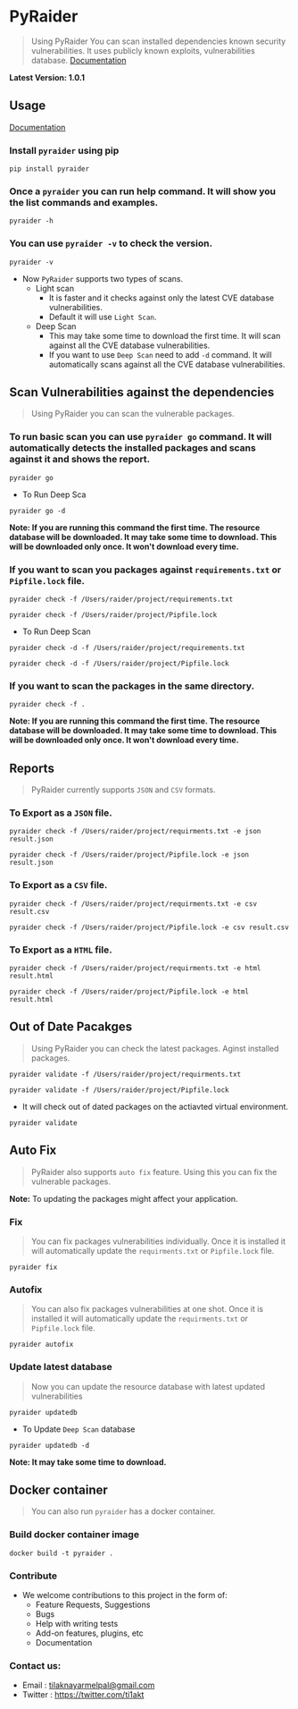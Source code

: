 # PyRaider

> Using PyRaider You can scan installed dependencies known security vulnerabilities. It uses publicly known exploits, vulnerabilities database. [Documentation](https://pyraider.raidersource.com)

**Latest Version: 1.0.1**
                                    
## Usage

[Documentation](https://pyraider.raidersource.com/#/)

### Install `pyraider` using pip

```commandline
pip install pyraider
```

### Once a `pyraider` you can run help command. It will show you the list commands and examples.

```commandline
pyraider -h
```

### You can use `pyraider -v` to check the version.

```commandline
pyraider -v
```
* Now `PyRaider` supports two types of scans.
    * Light scan
        * It is faster and it checks against only the latest CVE database vulnerabilities.
        * Default it will use `Light Scan`.
    * Deep Scan
        * This may take some time to download the first time. It will scan against all the CVE database vulnerabilities.
        * If you want to use `Deep Scan` need to add `-d` command. It will automatically scans against all the CVE database vulnerabilities.

##  Scan Vulnerabilities against the dependencies
> Using PyRaider you can scan the vulnerable packages.

### To run basic scan you can use `pyraider go` command. It will automatically detects the installed packages and scans against it and shows the report.

```commandline
pyraider go
```

* To Run Deep Sca

```commandline
pyraider go -d
```

**Note: If you are running this command the first time. The resource database will be downloaded. It may take some time to download. This will be downloaded only once. It won't download every time.**


### If you want to scan you packages against `requirements.txt` or `Pipfile.lock` file.

```commandline
pyraider check -f /Users/raider/project/requirements.txt
```

```commandline
pyraider check -f /Users/raider/project/Pipfile.lock
```

* To Run Deep Scan

```commandline
pyraider check -d -f /Users/raider/project/requirements.txt
```

```commandline
pyraider check -d -f /Users/raider/project/Pipfile.lock
```

### If you want to scan the packages in the same directory.

```commandline
pyraider check -f .
```

**Note: If you are running this command the first time. The resource database will be downloaded. It may take some time to download. This will be downloaded only once. It won't download every time.**

## Reports
> PyRaider currently supports `JSON` and `CSV` formats.

### To Export as a `JSON` file.

```commandline
pyraider check -f /Users/raider/project/requirments.txt -e json result.json
```

```commandline
pyraider check -f /Users/raider/project/Pipfile.lock -e json result.json
```


### To Export as a `CSV` file.

```commandline
pyraider check -f /Users/raider/project/requirments.txt -e csv result.csv
```

```commandline
pyraider check -f /Users/raider/project/Pipfile.lock -e csv result.csv
```

### To Export as a `HTML` file.

```commandline
pyraider check -f /Users/raider/project/requirments.txt -e html result.html
```

```commandline
pyraider check -f /Users/raider/project/Pipfile.lock -e html result.html
```


## Out of Date Pacakges
> Using PyRaider you can check the latest packages. Aginst installed packages.

```commandline
pyraider validate -f /Users/raider/project/requirments.txt
```

```commandline
pyraider validate -f /Users/raider/project/Pipfile.lock
```

* It will check out of dated packages on the actiavted virtual environment.
```commandline
pyraider validate 
```


## Auto Fix
> PyRaider also supports `auto fix` feature. Using this you can fix the vulnerable packages.

**Note:** To updating the packages might affect your application.

### Fix
> You can fix packages vulnerabilities individually. Once it is installed it will automatically update the `requirments.txt` or `Pipfile.lock` file.

```
pyraider fix
```

### Autofix
> You can also fix packages vulnerabilities at one shot. Once it is installed it will automatically update the `requirments.txt` or `Pipfile.lock` file.

```
pyraider autofix
```

### Update latest database
> Now you can update the resource database with latest updated vulnerabilities

```
pyraider updatedb
```
* To Update `Deep Scan` database  

```
pyraider updatedb -d
```

**Note: It may take some time to download.**

## Docker container
> You can also run `pyraider` has a docker container.

### Build docker container image

```
docker build -t pyraider .
```

### Contribute
* We welcome contributions to this project in the form of:
    * Feature Requests, Suggestions
    * Bugs
    * Help with writing tests
    * Add-on features, plugins, etc
    * Documentation

### Contact us:
* Email : tilaknayarmelpal@gmail.com
* Twitter : https://twitter.com/ti1akt